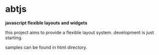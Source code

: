# abtjs
**javascript flexible layouts and widgets**

this project aims to provide a flexible layout system.
development is just starting.

samples can be found in html directory.


